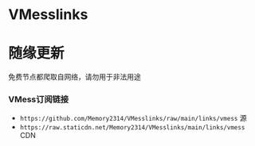 # VMesslinks
# 随缘更新
免费节点都爬取自网络，请勿用于非法用途  

### VMess订阅链接
- `https://github.com/Memory2314/VMesslinks/raw/main/links/vmess`  源
- `https://raw.staticdn.net/Memory2314/VMesslinks/main/links/vmess`  CDN